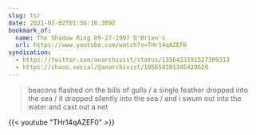 ```yaml
---
slug: tsr
date: 2021-02-02T01:56:16.389Z
bookmark_of:
  name: The Shadow Ring 09-27-1997 O'Brien's
  url: https://www.youtube.com/watch?v=THr14qAZEF0
syndication:
  - https://twitter.com/anarchivist/status/1356423191527309313
  - https://chaos.social/@anarchivist/105659201345419629
---
```

> beacons flashed on the bills of gulls / a single feather dropped into the sea / it dropped silently into the sea / and i swum out into the water and cast out a net

{{< youtube "THr14qAZEF0" >}}